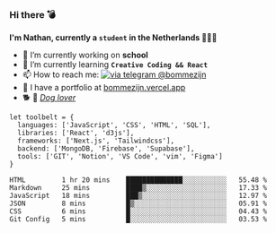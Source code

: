 ### Hi there 💣

**I'm Nathan, currently a `student` in the Netherlands 👨🏻‍🎓**
- 🔭 I’m currently working on **school**
- 🌱 I’m currently learning **`Creative Coding && React`**
- 📫 How to reach me: [![via telegram @bommezijn](https://shields.io/badge/@bommezijn-blue?logo=telegram&style=flat&color=21202F&labelColor=21202F)](https://t.me/bommezijn)
- 💼 I have a portfolio at [bommezijn.vercel.app](bommezijn.vercel.app)
- 🐕 📸  *[Dog lover](https://cln.sh/mvm25T)*
```JS
let toolbelt = {
  languages: ['JavaScript', 'CSS', 'HTML', 'SQL'],
  libraries: ['React', 'd3js'],
  frameworks: ['Next.js', 'Tailwindcss'],
  backend: ['MongoDB, 'Firebase', 'Supabase'],
  tools: ['GIT', 'Notion', 'VS Code', 'vim', 'Figma']
} 

```

<!--START_SECTION:waka-->

```text
HTML         1 hr 20 mins    ██████████████░░░░░░░░░░░   55.48 %
Markdown     25 mins         ████▒░░░░░░░░░░░░░░░░░░░░   17.33 %
JavaScript   18 mins         ███▒░░░░░░░░░░░░░░░░░░░░░   12.97 %
JSON         8 mins          █▒░░░░░░░░░░░░░░░░░░░░░░░   05.91 %
CSS          6 mins          █░░░░░░░░░░░░░░░░░░░░░░░░   04.43 %
Git Config   5 mins          █░░░░░░░░░░░░░░░░░░░░░░░░   03.53 %
```

<!--END_SECTION:waka-->



<!--
**bommezijn/bommezijn** is a ✨ _special_ ✨ repository because its `README.md` (this file) appears on your GitHub profile.

Here are some ideas to get you started:

- c I’m currently working on ...
- 🌱 I’m currently learning ...
- 👯 I’m looking to collaborate on ...
- 🤔 I’m looking for help with ...
- 💬 Ask me about ...
- 📫 How to reach me: ...
- 😄 Pronouns: ...
- ⚡ Fun fact: ...
-->
